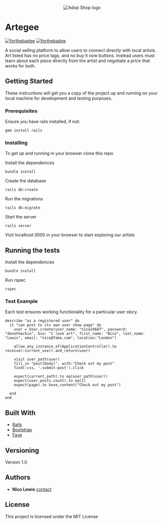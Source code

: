 <p align="center">
  <img src="https://janapix.files.wordpress.com/2015/04/artegee-logo.jpg?w=300&h=300" alt="Adop Shop logo"/>
</p>

# Artegee

[![forthebadge](http://forthebadge.com/images/badges/made-with-ruby.svg)](http://forthebadge.com)
[![forthebadge](http://forthebadge.com/images/badges/built-with-love.svg)](http://forthebadge.com)

A social selling platform to allow users to connect directly with local artists. Art listed has no price tags, and no buy it now buttons. Instead users must learn about each piece directly from the artist and negotiate a price that works for both.  

## Getting Started


These instructions will get you a copy of the project up and running on your local machine for development and testing purposes.

### Prerequisites

Ensure you have rails installed, if not:

```
gem install rails 
```

### Installing

To get up and running in your browser clone this repo 

Install the dependenices

```
bundle install 
```

Create the database

```
rails db:create
```

Run the migrations

```
rails db:migrate
```

Start the server

```
rails server
```

Visit localhost:3000 in your browser to start exploring our artists

## Running the tests

Install the dependencies

```
bundle install
```

Run rspec

```
rspec
```


### Test Example

Each test ensures working functionality for a particular user story. 

```
describe "as a registered user" do 
  it "can post to its own user show page" do 
    user = User.create(user_name: "nico24687", password: "donothackin", bio: "I love art", first_name: "Nico", last_name: "Lewis", email: "nico@fake.com", location:"London")
    
    allow_any_instance_of(ApplicationController).to receive(:current_user).and_return(user)

    visit user_path(user)
    fill_in "post[body]", with:"Check out my post"
    find(:css, '.submit-post').click

    expect(current_path).to eq(user_path(user))
    expect(user.posts.count).to eq(1)
    expect(page).to have_content("Check out my post")

  end
end 
```

## Built With

* [Rails](https://github.com/rails/rails) 
* [Bootstrap](https://github.com/twbs/bootstrap-rubygem) 
* [Faye](https://faye.jcoglan.com/)

## Versioning

Version 1.0

## Authors

* **Nico Lewis** [contact](https://github.com/nico24687)

## License

This project is licensed under the MIT License 

